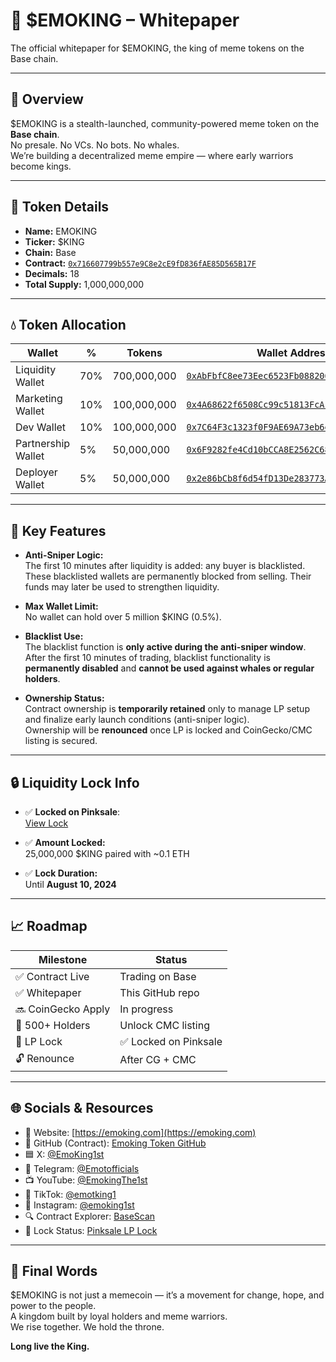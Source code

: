 # 👑 $EMOKING – Whitepaper

The official whitepaper for $EMOKING, the king of meme tokens on the Base chain.

---

## 🧠 Overview

$EMOKING is a stealth-launched, community-powered meme token on the **Base chain**.  
No presale. No VCs. No bots. No whales.  
We’re building a decentralized meme empire — where early warriors become kings.  

---

## 🔗 Token Details

- **Name:** EMOKING  
- **Ticker:** $KING  
- **Chain:** Base  
- **Contract:** [`0x716607799b557e9C8e2cE9fD836fAE85D565B17F`](https://basescan.org/address/0x716607799b557e9C8e2cE9fD836fAE85D565B17F)  
- **Decimals:** 18  
- **Total Supply:** 1,000,000,000

---

## 💧 Token Allocation

| Wallet              | %     | Tokens        | Wallet Address                                     |
|---------------------|-------|---------------|---------------------------------------------------|
| Liquidity Wallet    | 70%   | 700,000,000   | [`0xAbFbfC8ee73Eec6523Fb088206ce8B8B51eB913B`](https://basescan.org/address/0xAbFbfC8ee73Eec6523Fb088206ce8B8B51eB913B) |
| Marketing Wallet    | 10%   | 100,000,000   | [`0x4A68622f6508Cc99c51813FcA10b50027c05b9EB`](https://basescan.org/address/0x4A68622f6508Cc99c51813FcA10b50027c05b9EB) |
| Dev Wallet          | 10%   | 100,000,000   | [`0x7C64F3c1323f0F9AE69A73eb6e90764Ab2A03C0D`](https://basescan.org/address/0x7C64F3c1323f0F9AE69A73eb6e90764Ab2A03C0D) |
| Partnership Wallet  | 5%    | 50,000,000    | [`0x6F9282fe4Cd10bCCA8E2562C6884750F0e58Da82`](https://basescan.org/address/0x6F9282fe4Cd10bCCA8E2562C6884750F0e58Da82) |
| Deployer Wallet     | 5%    | 50,000,000    | [`0x2e86bCb8f6d54fD13De283773ACD75018E804926`](https://basescan.org/address/0x2e86bCb8f6d54fD13De283773ACD75018E804926) |

---

## 🔐 Key Features

- **Anti-Sniper Logic:**  
  The first 10 minutes after liquidity is added: any buyer is blacklisted.  
  These blacklisted wallets are permanently blocked from selling. Their funds may later be used to strengthen liquidity.

- **Max Wallet Limit:**  
  No wallet can hold over 5 million $KING (0.5%).

- **Blacklist Use:**  
  The blacklist function is **only active during the anti-sniper window**.  
  After the first 10 minutes of trading, blacklist functionality is **permanently disabled** and **cannot be used against whales or regular holders**.

- **Ownership Status:**  
  Contract ownership is **temporarily retained** only to manage LP setup and finalize early launch conditions (anti-sniper logic).  
  Ownership will be **renounced** once LP is locked and CoinGecko/CMC listing is secured.

---

## 🔒 Liquidity Lock Info

- ✅ **Locked on Pinksale**:  
  [View Lock](https://www.pinksale.finance/pinklock/base/record/1016011)

- ✅ **Amount Locked:**  
  25,000,000 $KING paired with ~0.1 ETH

- ✅ **Lock Duration:**  
  Until **August 10, 2024**

---

## 📈 Roadmap

| Milestone           | Status                     |
|---------------------|----------------------------|
| ✅ Contract Live     | Trading on Base            |
| ✅ Whitepaper        | This GitHub repo           |
| 🔜 CoinGecko Apply   | In progress                |
| 🚀 500+ Holders      | Unlock CMC listing         |
| 🔐 LP Lock           | ✅ Locked on Pinksale       |
| 🔓 Renounce          | After CG + CMC             |

---

## 🌐 Socials & Resources

- 🔗 Website: [https://emoking.com](https://emoking.com)  
- 🧾 GitHub (Contract): [Emoking Token GitHub](https://github.com/EMOKINGTHE1st/Emoking-Token/tree/main/contracts/contracts)  
- 🟦 X: [@EmoKing1st](https://x.com/EmoKing1st)  
- 💬 Telegram: [@Emotofficials](https://t.me/Emotofficials)  
- 📺 YouTube: [@EmokingThe1st](https://www.youtube.com/@EmokingThe1st)  
- 🎵 TikTok: [@emotking1](https://www.tiktok.com/@emotking1)  
- 📸 Instagram: [@emoking1st](https://www.instagram.com/emoking1st/)  
- 🔍 Contract Explorer: [BaseScan](https://basescan.org/token/0x716607799b557e9C8e2cE9fD836fAE85D565B17F)  
- 🔐 Lock Status: [Pinksale LP Lock](https://www.pinksale.finance/pinklock/base/record/1016011)

---

## 👑 Final Words

$EMOKING is not just a memecoin — it’s a movement for change, hope, and power to the people.  
A kingdom built by loyal holders and meme warriors.  
We rise together. We hold the throne.

**Long live the King.**
